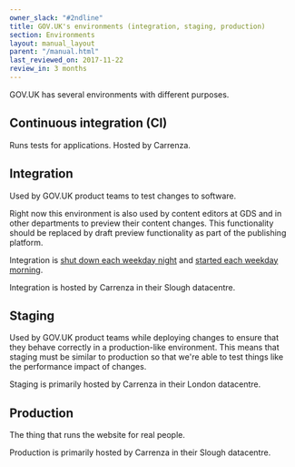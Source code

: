 ```yaml
---
owner_slack: "#2ndline"
title: GOV.UK's environments (integration, staging, production)
section: Environments
layout: manual_layout
parent: "/manual.html"
last_reviewed_on: 2017-11-22
review_in: 3 months
---
```


GOV.UK has several environments with different purposes.

## Continuous integration (CI)

Runs tests for applications. Hosted by Carrenza.

## Integration

Used by GOV.UK product teams to test changes to software.

Right now this environment is also used by content editors at GDS and in other departments
to preview their content changes. This functionality should be replaced by draft preview
functionality as part of the publishing platform.

Integration is [shut down each weekday night][jenkins-integration-shutdown] and [started each weekday morning][jenkins-integration-startup].

Integration is hosted by Carrenza in their Slough datacentre.

[jenkins-integration-shutdown]: https://github.com/alphagov/govuk-puppet/blob/850ac77f75f41be0bd34ff0a04bd59bff9e50c30/modules/govuk_jenkins/templates/jobs/stop_vapps.yaml.erb
[jenkins-integration-startup]: https://github.com/alphagov/govuk-puppet/blob/850ac77f75f41be0bd34ff0a04bd59bff9e50c30/modules/govuk_jenkins/templates/jobs/start_vapps.yaml.erb

## Staging

Used by GOV.UK product teams while deploying changes to ensure that they behave correctly
in a production-like environment. This means that staging must be similar to production
so that we're able to test things like the performance impact of changes.

Staging is primarily hosted by Carrenza in their London datacentre.

## Production

The thing that runs the website for real people.

Production is primarily hosted by Carrenza in their Slough datacentre.
